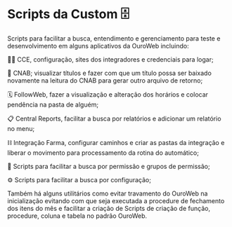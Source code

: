 # Scripts da Custom :file_cabinet:	

Scripts para facilitar a busca, entendimento e gerenciamento para teste e desenvolvimento em alguns aplicativos da OuroWeb incluindo:

:woman_judge: CCE, configuração, sites dos integradores e credenciais para logar;

:bank: CNAB; visualizar títulos e fazer com que um título possa ser baixado novamente na leitura do CNAB para gerar outro arquivo de retorno;

:spiral_calendar: FollowWeb, fazer a visualização e alteração dos horários e colocar pendência na pasta de alguém;

:clipboard: Central Reports, facilitar a busca por relatórios e adicionar um relatório no menu;

:chains: Integração Farma, configurar caminhos e criar as pastas da integração e liberar o movimento para processamento da rotina do automático;

:closed_lock_with_key: Scripts para facilitar a busca por permissão e grupos de permissão;

:gear: Scripts para facilitar a busca por configuração;

Também há alguns utilitários como evitar travamento do OuroWeb na inicialização evitando com que seja executada a procedure de fechamento dos itens do mês e facilitar a criação de Scripts de criação de função, procedure, coluna e tabela no padrão OuroWeb.
